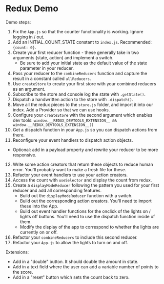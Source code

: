 # Redux Demo

Demo steps:

1. Fix the `App.js` so that the counter functionality is working. Ignore logging in / out.
2. Add an INITIAL_COUNT_STATE constant to `index.js`. Recommended: `{count: 0}`.
3. Create your first reducer function - these generally take in two arguments (state, action) and implement a switch.
   - Be sure to add your initial state as the default value of the state parameter in your reducer.
4. Pass your reducer to the `combineReducers` function and capture the result in a constant called `allReducers`.
5. Use `createStore` to create your first store with your combined reducers as an argument.
6. Subscribe to the store and console log the state with `.getState()`.
7. Dispatch a handwritten action to the store with `.dispatch()`.
8. Move all the redux pieces to the `store.js` folder, and import it into our index. Add a Provider so that we can use hooks.
9. Configure your `createStore` with the second argument which enables dev tools: `window.__REDUX_DEVTOOLS_EXTENSION__ && window.__REDUX_DEVTOOLS_EXTENSION__()`
10. Get a dispatch function in your `App.js` so you can dispatch actions from there.
11. Reconfigure your event handlers to dispatch action objects.

- Optional: add in a payload property and rewrite your reducer to be more responsive.

12. Write some action creators that return these objects to reduce human error. You'll probably want to make a fresh file for these.
13. Refactor your event handlers to use your action creators.
14. Access the count with `useSelector` and display the count from redux.
15. Create a `displayModeReducer` following the pattern you used for your first reducer and add all corresponding features.
    - Build out the `displayModeReducer` function with a switch.
    - Build out the corresponding action creators. You'll need to import these into the App.
    - Build out event handler functions for the onclick of the lights on / lights off buttons. You'll need to use the dispatch function inside of them.
    - Modify the display of the app to correspond to whether the lights are currently on or off.
16. Refactor your `combineReducers` to include this second reducer.
17. Refactor your `App.js` to allow the lights to turn on and off.

Extensions:

- Add in a "double" button. It should double the amount in state.
- Add in a text field where the user can add a variable number of points to the score.
- Add in a "reset" button which sets the count back to zero.
